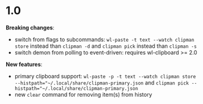# 1.0

**Breaking changes**:

- switch from flags to subcommands: `wl-paste -t text --watch clipman store` instead than `clipman -d` and `clipman pick` instead than `clipman -s`
- switch demon from polling to event-driven: requires wl-clipboard >= 2.0

**New features**:

- primary clipboard support: `wl-paste -p -t text --watch clipman store --histpath="~/.local/share/clipman-primary.json` and `clipman pick --histpath="~/.local/share/clipman-primary.json`
- new `clear` command for removing item(s) from history
